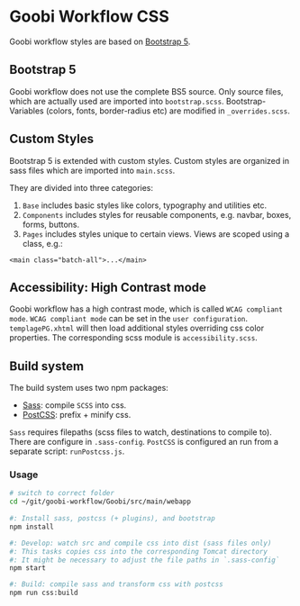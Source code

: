 # Goobi Workflow CSS

Goobi workflow styles are based on [Bootstrap 5](https://getbootstrap.com/docs/5.2/getting-started/introduction/).

## Bootstrap 5

Goobi workflow does not use the complete BS5 source. Only source files, which are actually used are imported into `bootstrap.scss`.
Bootstrap-Variables (colors, fonts, border-radius etc) are modified in `_overrides.scss`.

## Custom Styles

Bootstrap 5 is extended with custom styles.
Custom styles are organized in sass files which are imported into `main.scss`.

They are divided into three categories:

1. `Base` includes basic styles like colors, typography and utilities etc.
2. `Components` includes styles for reusable components, e.g. navbar, boxes, forms, buttons.
3. `Pages` includes styles unique to certain views. Views are scoped using a class, e.g.:

```xhtml
<main class="batch-all">...</main>
```

## Accessibility: High Contrast mode

Goobi workflow has a high contrast mode, which is called `WCAG compliant mode`. `WCAG compliant mode` can be set in the `user configuration`. `templagePG.xhtml` will then load additional styles overriding css color properties. The corresponding scss module is `accessibility.scss`.

## Build system

The build system uses two npm packages:

- [Sass](https://sass-lang.com/): compile `SCSS` into css.
- [PostCSS](https://postcss.org/): prefix + minify css.

`Sass` requires filepaths (scss files to watch, destinations to compile to). There are configure in `.sass-config`.
`PostCSS` is configured an run from a separate script: `runPostcss.js`.

### Usage

```sh
# switch to correct folder
cd ~/git/goobi-workflow/Goobi/src/main/webapp
	
#: Install sass, postcss (+ plugins), and bootstrap
npm install

#: Develop: watch src and compile css into dist (sass files only)
#: This tasks copies css into the corresponding Tomcat directory
#: It might be necessary to adjust the file paths in `.sass-config`
npm start

#: Build: compile sass and transform css with postcss
npm run css:build
```
